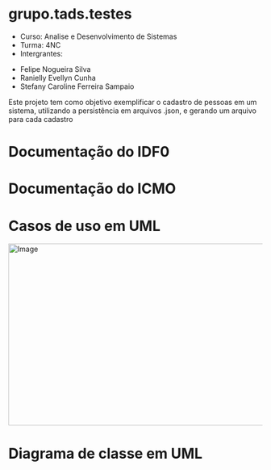 # grupo.tads.testes
- Curso: Analise e Desenvolvimento de Sistemas 
- Turma: 4NC
- Intergrantes:
* Felipe Nogueira Silva
* Ranielly Evellyn Cunha
* Stefany Caroline Ferreira Sampaio
  
Este projeto tem como objetivo exemplificar o cadastro de pessoas em um sistema, utilizando a persistência em arquivos .json, e gerando um arquivo para cada cadastro

# Documentação do IDF0
# Documentação do ICMO

# Casos de uso em UML 
<img width="876" height="360" alt="Image" src="https://github.com/user-attachments/assets/a3b52fe9-edd2-4f4c-9eda-df75fb3daf89" />

# Diagrama de classe em UML
